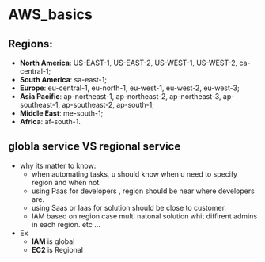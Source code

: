 # AWS_basics
## Regions:
- **North America**: US-EAST-1, US-EAST-2, US-WEST-1, US-WEST-2, ca-central-1; 
- **South America**: sa-east-1;
- **Europe**: eu-central-1, eu-north-1, eu-west-1, eu-west-2, eu-west-3;
- **Asia Pacific**: ap-northeast-1, ap-northeast-2, ap-northeast-3, ap-southeast-1, ap-southeast-2, ap-south-1;
- **Middle East**: me-south-1;
- **Africa**: af-south-1.

## globla service  VS regional service
- why its matter to know:
  - when automating tasks, u should know when u need to specify region and when not.
  - using Paas for developers , region should be near where developers are.
  - using Saas or Iaas for solution should be close to customer.
  - IAM based on region case multi natonal solution whit diffirent admins in each region. etc ...
- Ex
  - **IAM** is global
  - **EC2** is Regional
  
